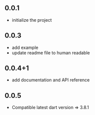 ## 0.0.1

* initialize the project
## 0.0.3

* add example
* update readme file to human readable

## 0.0.4+1

* add documentation and API reference

## 0.0.5

* Compatible latest dart version =>  3.8.1


